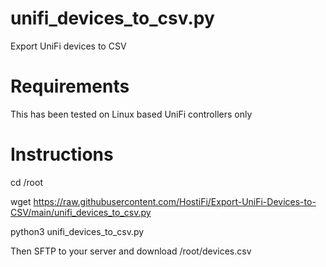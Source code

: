 # unifi_devices_to_csv.py
Export UniFi devices to CSV

# Requirements
This has been tested on Linux based UniFi controllers only

# Instructions
cd /root

wget https://raw.githubusercontent.com/HostiFi/Export-UniFi-Devices-to-CSV/main/unifi_devices_to_csv.py

python3 unifi_devices_to_csv.py


Then SFTP to your server and download /root/devices.csv
